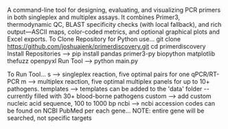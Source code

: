 A command-line tool for designing, evaluating, and visualizing PCR primers in both singleplex and multiplex assays. It combines Primer3, thermodynamic QC, BLAST specificity checks (with local fallback), and rich output—ASCII maps, color-coded metrics, and optional graphical plots and Excel exports.
To Clone Repository for Python use...
    git clone https://github.com/joshuajenk/primerdiscovery.git
    cd primerdiscovery
    Install Repositories --> pip install pandas primer3-py biopython matplotlib thefuzz openpyxl
    Run Tool --> python main.py

To Run Tool...
s --> singleplex reaction, five optimal pairs for one qPCR/RT-PCR
m --> multiplex reaction, five optimal multiplex panels for up to 10+ pathogens.
templates --> templates can be added to the 'data' folder -- currently filled with 30+ blood-borne pathogens
custom --> add custom nucleic acid sequence, 100 to 1000 bp
ncbi --> ncbi accession codes can be found on NCBI PubMed per each gene... NOTE: entire gene will be searched, not specific targets

